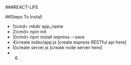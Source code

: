 ###REACT-LIFE

##Steps To Install
* 1)cmd> mkdir app_name
* 2)cmd> npm init
* 3)cmd> npm install express --save
* 4)create index/app.js [create express RESTful api here]
* 5)create server.js [create node server here]
* 6) 